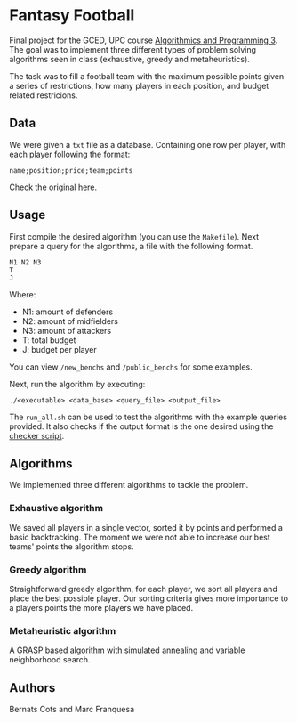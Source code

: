 # Fantasy Football
Final project for the GCED, UPC course [Algorithmics and Programming 3](https://www.fib.upc.edu/en/studies/bachelors-degrees/bachelor-degree-data-science-and-engineering/curriculum/syllabus/AP3-GCED). The goal was to implement three different types of problem solving algorithms seen in class (exhaustive, greedy and metaheuristics).

The task was to fill a football team with the maximum possible points given a series of restrictions, how many players in each position, and budget related restricions.

## Data
We were given a `txt` file as a database. Containing one row per player, with each player following the format:
```
name;position;price;team;points
```
Check the original [here](data_base.txt).

## Usage

First compile the desired algorithm (you can use the `Makefile`). Next prepare a query for the algorithms, a file with the following format.

```
N1 N2 N3
T
J
```
Where:
* N1: amount of defenders
* N2: amount of midfielders
* N3: amount of attackers
* T: total budget
* J: budget per player

You can view `/new_benchs` and `/public_benchs` for some examples.

Next, run the algorithm by executing:

```
./<executable> <data_base> <query_file> <output_file>
```

The `run_all.sh` can be used to test the algorithms with the example queries provided. It also checks if the output format is the one desired using the [checker script](scripts/checker.cc).


## Algorithms
We implemented three different algorithms to tackle the problem.

### Exhaustive algorithm
We saved all players in a single vector, sorted it by points and performed a basic backtracking. The moment we were not able to increase our best teams' points the algorithm stops.

### Greedy algorithm
Straightforward greedy algorithm, for each player, we sort all players and place the best possible player. Our sorting criteria gives more importance to a players points the more players we have placed.

### Metaheuristic algorithm
A GRASP based algorithm with simulated annealing and variable neighborhood search.


## Authors
Bernats Cots and Marc Franquesa


